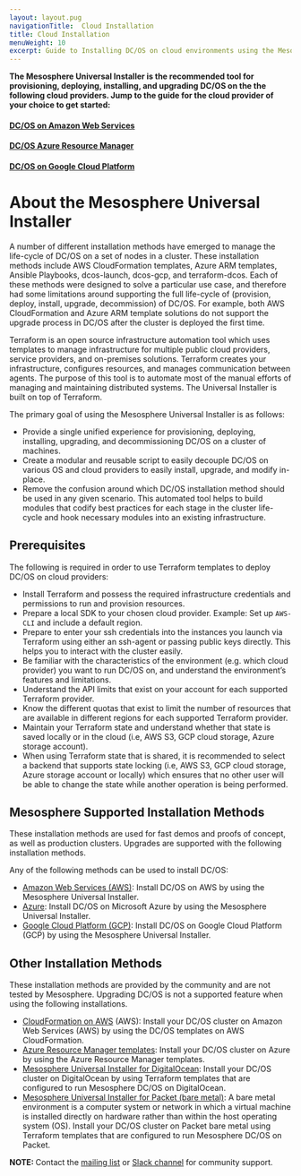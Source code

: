 ```yaml
---
layout: layout.pug
navigationTitle:  Cloud Installation
title: Cloud Installation
menuWeight: 10
excerpt: Guide to Installing DC/OS on cloud environments using the Mesosphere Universal Installer
---
```


<strong>The Mesosphere Universal Installer is the recommended tool for provisioning, deploying, installing, and upgrading DC/OS on the the following cloud providers. Jump to the guide for the cloud provider of your choice to get started: </strong>

#### [DC/OS on Amazon Web Services](/1.10/installing/evaluation/aws/)

#### [DC/OS Azure Resource Manager](/1.10/installing/evaluation/azure/)

#### [DC/OS on Google Cloud Platform](/1.10/installing/evaluation/gcp/)

# About the Mesosphere Universal Installer

A number of different installation methods have emerged to manage the life-cycle of DC/OS on a set of nodes in a cluster. These installation methods include AWS CloudFormation templates, Azure ARM templates, Ansible Playbooks, dcos-launch, dcos-gcp, and terraform-dcos. Each of these methods were designed to solve a particular use case, and therefore had some limitations around supporting the full life-cycle of (provision, deploy, install, upgrade, decommission) of DC/OS. For example, both AWS CloudFormation and Azure ARM template solutions do not support the upgrade process in DC/OS after the cluster is deployed the first time.

Terraform is an open source infrastructure automation tool which uses templates to manage infrastructure for multiple public cloud providers, service providers, and on-premises solutions. Terraform creates your infrastructure, configures resources, and manages communication between agents. The purpose of this tool is to automate most of the manual efforts of managing and maintaining distributed systems. The Universal Installer is built on top of Terraform.

The primary goal of using the Mesosphere Universal Installer is as follows:
- Provide a single unified experience for provisioning, deploying, installing, upgrading, and decommissioning DC/OS on a cluster of machines. 
- Create a modular and reusable script to easily decouple DC/OS on various OS and cloud providers to easily install, upgrade, and modify in-place.
- Remove the confusion around which DC/OS installation method should be used in any given scenario. This automated tool helps to build modules that codify best practices for each stage in the cluster life-cycle and hook necessary modules into an existing infrastructure.

## Prerequisites
The following is required in order to use Terraform templates to deploy DC/OS on cloud providers:

- Install Terraform and possess the required infrastructure credentials and permissions to run and provision resources.
- Prepare a local SDK to your chosen cloud provider. Example: Set up `AWS-CLI` and include a default region.
- Prepare to enter your ssh credentials into the instances you launch via Terraform using either an ssh-agent or passing public keys directly. This helps you to interact with the cluster easily. 
- Be familiar with the characteristics of the environment (e.g. which cloud provider) you want to run DC/OS on, and understand the environment’s features and limitations.
- Understand the API limits that exist on your account for each supported Terraform provider.
- Know the different quotas that exist to limit the number of resources that are available in different regions for each supported Terraform provider.
- Maintain your Terraform state and understand whether that state is saved locally or in the cloud (i.e, AWS S3, GCP cloud storage, Azure storage account).
- When using Terraform state that is shared, it is recommended to select a backend that supports state locking (i.e, AWS S3, GCP cloud storage, Azure storage account or locally) which ensures that no other user will be able to change the state while another operation is being performed.

 
## Mesosphere Supported Installation Methods
These installation methods are used for fast demos and proofs of concept, as well as production clusters. Upgrades are supported with the following installation methods.

Any of the following methods can be used to install DC/OS:
- [Amazon Web Services (AWS)](/1.10/installing/evaluation/aws/): Install DC/OS on AWS by using the Mesosphere Universal Installer.
- [Azure](/1.10/installing/evaluation/azure/): Install DC/OS on Microsoft Azure by using the Mesosphere Universal Installer.
- [Google Cloud Platform (GCP)](/1.10/installing/evaluation/gcp/): Install DC/OS on Google Cloud Platform (GCP) by using the Mesosphere Universal Installer. 

## Other Installation Methods 
These installation methods are provided by the community and are not tested by Mesosphere. Upgrading DC/OS is not a supported feature when using the following installations.

- [CloudFormation on AWS](/1.10/installing/evaluation/community-supported-methods/aws/) (AWS): Install your DC/OS cluster on Amazon Web Services (AWS) by using the DC/OS templates on AWS CloudFormation. 
- [Azure Resource Manager templates](/1.10/installing/evaluation/community-supported-methods/azure/): Install your DC/OS cluster on Azure by using the Azure Resource Manager templates.
- [Mesosphere Universal Installer for DigitalOcean](/1.10/installing/evaluation/community-supported-methods/digitalocean/): Install your DC/OS cluster on DigitalOcean by using Terraform templates that are configured to run Mesosphere DC/OS on DigitalOcean.
- [Mesosphere Universal Installer for Packet (bare metal)](/1.10/installing/evaluation/community-supported-methods/packet/): A bare metal environment is a computer system or network in which a virtual machine is installed directly on hardware rather than within the host operating system (OS). Install your DC/OS cluster on Packet bare metal using Terraform templates that are configured to run Mesosphere DC/OS on Packet.

<p class="message--note"><strong>NOTE: </strong>Contact the <a href="https://groups.google.com/a/dcos.io/forum/#!forum/users">mailing list</a> or <a href="http://chat.dcos.io/?_ga=2.226911897.58407594.1533244861-1110201164.1520633201">Slack channel</a> for community support.</p>